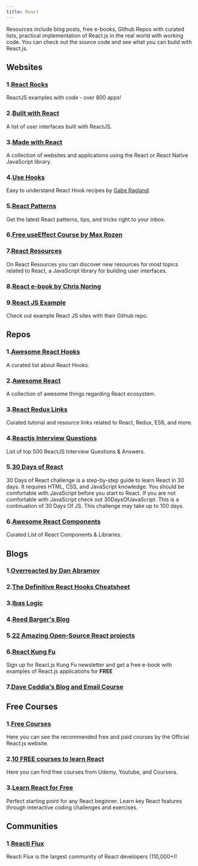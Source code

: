 ```yaml
---
title: React
---
```


Resources include blog posts, free e-books, Github Repos with curated lists, practical implementation of React.js in the real world with working code. You can check out the source code and see what you can build with React.js.

## Websites

### 1.[React Rocks](https://react.rocks/)

ReactJS examples with code - over 800 apps!

### 2.[Built with React](http://builtwithreact.io/)

A list of user interfaces built with ReactJS.

### 3.[Made with React](https://madewithreact.com/)

A collection of websites and applications using the React or React Native JavaScript library.

### 4.[Use Hooks](https://usehooks.com/)

Easy to understand React Hook recipes by [Gabe Ragland](https://twitter.com/gabe_ragland).
### 5.[React Patterns](https://reactpatterns.com/)

Get the latest React patterns, tips, and tricks right to your inbox.

### 6.[Free useEffect Course by Max Rozen](https://maxrozen.com/courses)

### 7.[React Resources](https://reactresources.com/)

On React Resources you can discover new resources for most topics related to React, a JavaScript library for building user interfaces.

### 8.[React e-book by Chris Noring](https://softchris.github.io/books/react/)

### 9.[React JS Example](https://reactjsexample.com/)

Check out example React JS sites with their Github repo.
## Repos

### 1.[Awesome React Hooks](https://github.com/glauberfc/awesome-react-hooks#readme)

A curated list about React Hooks.
### 2.[Awesome React](https://github.com/enaqx/awesome-react#readme)

A collection of awesome things regarding React ecosystem.
### 3.[React Redux Links](https://github.com/markerikson/react-redux-links)

Curated tutorial and resource links related to React, Redux, ES6, and more.

### 4.[Reactjs Interview Questions](https://github.com/sudheerj/reactjs-interview-questions)

List of top 500 ReactJS Interview Questions & Answers.

### 5.[30 Days of React](https://github.com/Asabeneh/30-Days-Of-React)

30 Days of React challenge is a step-by-step guide to learn React in 30 days. It requires HTML, CSS, and JavaScript knowledge. You should be comfortable with JavaScript before you start to React. If you are not comfortable with JavaScript check out 30DaysOfJavaScript. This is a continuation of 30 Days Of JS. This challenge may take up to 100 days.

### 6.[Awesome React Components](https://github.com/brillout/awesome-react-components)

Curated List of React Components & Libraries.

## Blogs

### 1.[Overreacted by Dan Abramov](https://overreacted.io/)

### 2.[The Definitive React Hooks Cheatsheet](https://antjanus.com/)

### 3.[Ibas Logic](https://ibaslogic.com/series/)
### 4.[Reed Barger's Blog](https://reedbarger.com/)
### 5.[22 Amazing Open-Source React projects](https://medium.mybridge.co/22-amazing-open-source-react-projects-cb8230ec719f#.o5umedb6v)

### 6.[React Kung Fu](https://reactkungfu.com/)

Sign up for React.js Kung Fu newsletter and get a free e-book with examples of React.js applications for **FREE**
### 7.[Dave Ceddia's Blog and Email Course](https://daveceddia.com/)

## Free Courses

### 1.[Free Courses](https://reactjs.org/community/courses.html)

Here you can see the recommended free and paid courses by the Official React.js website.

### 2.[10 FREE courses to learn React](https://insta.zaletskyi.com/10-free-courses-to-learn-react/)

Here you can find free courses from Udemy, Youtube, and Coursera.

### 3.[Learn React for Free](https://scrimba.com/learn/learnreact)

Perfect starting point for any React beginner. Learn key React features through interactive coding challenges and exercises.
## Communities

### 1.[Reacti Flux](https://discord.com/invite/reactiflux)

Reacti Flux is the largest community of React developers (110,000+)!
